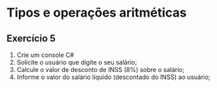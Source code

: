 # Tipos e operações aritméticas
## Exercício 5

1. Crie um console C#
2. Solicite o usuário que digite o seu salário;
3. Calcule o valor de desconto de INSS (8%) sobre o salário;
4. Informe o valor do salário líquido (descontado do INSS) ao
usuário;